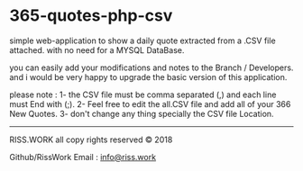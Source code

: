 # 365-quotes-php-csv
simple web-application to show a daily quote extracted from a .CSV file attached. with no need for a MYSQL DataBase.

you can easily add your modifications and notes to the Branch / Developers. and i would be very happy to upgrade the basic version of this application.

please note :
1- the CSV file must be comma separated (,) and each line must End with (;).
2- Feel free to edit the all.CSV file and add all of your 366 New Quotes.
3- don't change any thing specially the CSV file Location.

---------------------------------------------------------------------------
RISS.WORK all copy rights reserved © 2018

Github/RissWork
Email : info@riss.work
